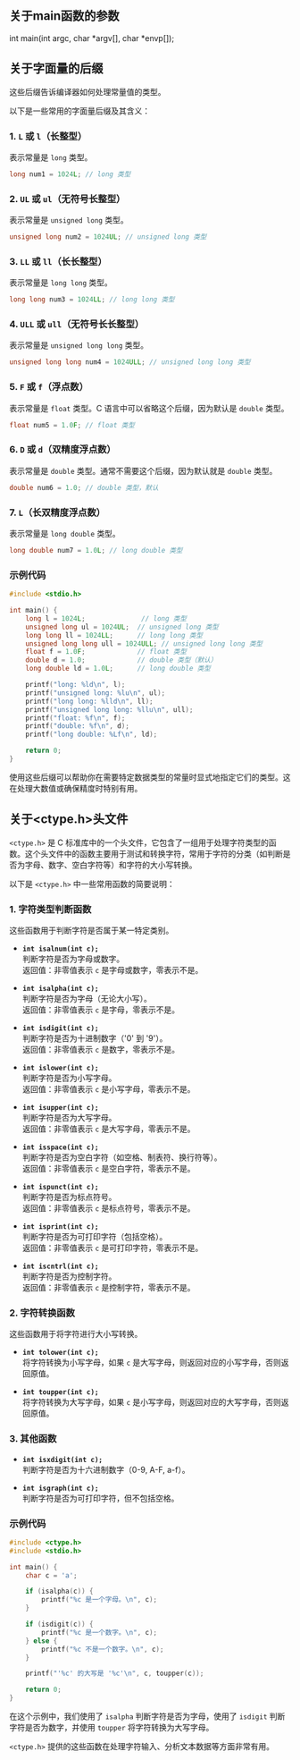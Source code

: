 ## 关于main函数的参数

int main(int argc, char *argv[], char *envp[]);

## 关于字面量的后缀

这些后缀告诉编译器如何处理常量值的类型。

以下是一些常用的字面量后缀及其含义：

### 1. `L` 或 `l`（长整型）

表示常量是 `long` 类型。

```c
long num1 = 1024L; // long 类型
```

### 2. `UL` 或 `ul`（无符号长整型）

表示常量是 `unsigned long` 类型。

```c
unsigned long num2 = 1024UL; // unsigned long 类型
```

### 3. `LL` 或 `ll`（长长整型）

表示常量是 `long long` 类型。

```c
long long num3 = 1024LL; // long long 类型
```

### 4. `ULL` 或 `ull`（无符号长长整型）

表示常量是 `unsigned long long` 类型。

```c
unsigned long long num4 = 1024ULL; // unsigned long long 类型
```

### 5. `F` 或 `f`（浮点数）

表示常量是 `float` 类型。C 语言中可以省略这个后缀，因为默认是 `double` 类型。

```c
float num5 = 1.0F; // float 类型
```

### 6. `D` 或 `d`（双精度浮点数）

表示常量是 `double` 类型。通常不需要这个后缀，因为默认就是 `double` 类型。

```c
double num6 = 1.0; // double 类型，默认
```

### 7. `L`（长双精度浮点数）

表示常量是 `long double` 类型。

```c
long double num7 = 1.0L; // long double 类型
```

### 示例代码

```c
#include <stdio.h>

int main() {
    long l = 1024L;              // long 类型
    unsigned long ul = 1024UL;  // unsigned long 类型
    long long ll = 1024LL;      // long long 类型
    unsigned long long ull = 1024ULL; // unsigned long long 类型
    float f = 1.0F;             // float 类型
    double d = 1.0;             // double 类型（默认）
    long double ld = 1.0L;      // long double 类型

    printf("long: %ld\n", l);
    printf("unsigned long: %lu\n", ul);
    printf("long long: %lld\n", ll);
    printf("unsigned long long: %llu\n", ull);
    printf("float: %f\n", f);
    printf("double: %f\n", d);
    printf("long double: %Lf\n", ld);

    return 0;
}
```

使用这些后缀可以帮助你在需要特定数据类型的常量时显式地指定它们的类型。这在处理大数值或确保精度时特别有用。

## 关于<ctype.h>头文件

`<ctype.h>` 是 C 标准库中的一个头文件，它包含了一组用于处理字符类型的函数。这个头文件中的函数主要用于测试和转换字符，常用于字符的分类（如判断是否为字母、数字、空白字符等）和字符的大小写转换。

以下是 `<ctype.h>` 中一些常用函数的简要说明：

### 1. 字符类型判断函数

这些函数用于判断字符是否属于某一特定类别。

- **`int isalnum(int c);`**  
  判断字符是否为字母或数字。  
  返回值：非零值表示 `c` 是字母或数字，零表示不是。

- **`int isalpha(int c);`**  
  判断字符是否为字母（无论大小写）。  
  返回值：非零值表示 `c` 是字母，零表示不是。

- **`int isdigit(int c);`**  
  判断字符是否为十进制数字（'0' 到 '9'）。  
  返回值：非零值表示 `c` 是数字，零表示不是。

- **`int islower(int c);`**  
  判断字符是否为小写字母。  
  返回值：非零值表示 `c` 是小写字母，零表示不是。

- **`int isupper(int c);`**  
  判断字符是否为大写字母。  
  返回值：非零值表示 `c` 是大写字母，零表示不是。

- **`int isspace(int c);`**  
  判断字符是否为空白字符（如空格、制表符、换行符等）。  
  返回值：非零值表示 `c` 是空白字符，零表示不是。

- **`int ispunct(int c);`**  
  判断字符是否为标点符号。  
  返回值：非零值表示 `c` 是标点符号，零表示不是。

- **`int isprint(int c);`**  
  判断字符是否为可打印字符（包括空格）。  
  返回值：非零值表示 `c` 是可打印字符，零表示不是。

- **`int iscntrl(int c);`**  
  判断字符是否为控制字符。  
  返回值：非零值表示 `c` 是控制字符，零表示不是。

### 2. 字符转换函数

这些函数用于将字符进行大小写转换。

- **`int tolower(int c);`**  
  将字符转换为小写字母，如果 `c` 是大写字母，则返回对应的小写字母，否则返回原值。

- **`int toupper(int c);`**  
  将字符转换为大写字母，如果 `c` 是小写字母，则返回对应的大写字母，否则返回原值。

### 3. 其他函数

- **`int isxdigit(int c);`**  
  判断字符是否为十六进制数字（0-9, A-F, a-f）。

- **`int isgraph(int c);`**  
  判断字符是否为可打印字符，但不包括空格。

### 示例代码

```c
#include <ctype.h>
#include <stdio.h>

int main() {
    char c = 'a';

    if (isalpha(c)) {
        printf("%c 是一个字母。\n", c);
    }

    if (isdigit(c)) {
        printf("%c 是一个数字。\n", c);
    } else {
        printf("%c 不是一个数字。\n", c);
    }

    printf("'%c' 的大写是 '%c'\n", c, toupper(c));

    return 0;
}
```

在这个示例中，我们使用了 `isalpha` 判断字符是否为字母，使用了 `isdigit` 判断字符是否为数字，并使用 `toupper` 将字符转换为大写字母。

`<ctype.h>` 提供的这些函数在处理字符输入、分析文本数据等方面非常有用。